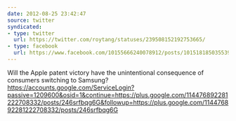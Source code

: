 ```yaml
---
date: 2012-08-25 23:42:47
source: twitter
syndicated:
- type: twitter
  url: https://twitter.com/roytang/statuses/239508152192753665/
- type: facebook
  url: https://www.facebook.com/10155666240078912/posts/10151818503553912
---
```


Will the Apple patent victory have the unintentional consequence of consumers switching to Samsung? https://accounts.google.com/ServiceLogin?passive=1209600&osid=1&continue=https://plus.google.com/114476892281222708332/posts/246srfbqg6G&followup=https://plus.google.com/114476892281222708332/posts/246srfbqg6G